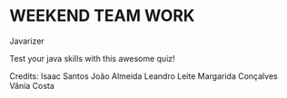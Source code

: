# WEEKEND TEAM WORK
Javarizer

Test your java skills with this awesome quiz!

Credits:
Isaac Santos
João Almeida
Leandro Leite
Margarida Conçalves 
Vânia Costa

